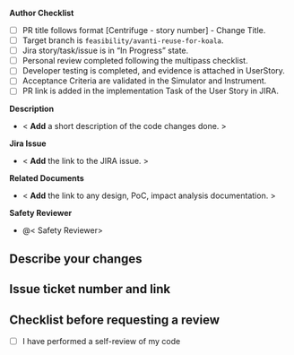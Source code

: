 **Author Checklist**

- [ ] PR title follows format [Centrifuge - story number] - Change Title.
- [ ] Target branch is `feasibility/avanti-reuse-for-koala`.
- [ ] Jira story/task/issue is in “In Progress” state.
- [ ] Personal review completed following the multipass checklist.
- [ ] Developer testing is completed, and evidence is attached in UserStory.
- [ ] Acceptance Criteria are validated in the Simulator and Instrument.
- [ ] PR link is added in the implementation Task of the User Story in JIRA.

**Description**
 - < **Add** a short description of the code changes done. >

**Jira Issue**
 - < **Add** the link to the JIRA issue. >

**Related Documents**
 - < **Add** the link to any design, PoC, impact analysis documentation. > 

**Safety Reviewer**
 - @< Safety Reviewer>
## Describe your changes

## Issue ticket number and link

## Checklist before requesting a review
- [ ] I have performed a self-review of my code
